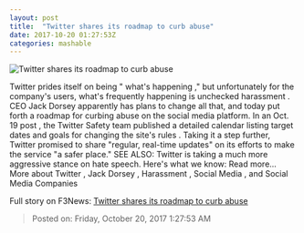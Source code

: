 ```yaml
---
layout: post
title:  "Twitter shares its roadmap to curb abuse"
date: 2017-10-20 01:27:53Z
categories: mashable
---
```


![Twitter shares its roadmap to curb abuse](https://i.amz.mshcdn.com/aCLca-zV1Bl4UWgqn-Md9C4Lqak=/1200x630/2017%2F10%2F20%2Fc2%2Fbe8fd2d34fb441f987d8619746c9d627.b9a9e.jpg)

Twitter prides itself on being " what's happening ," but unfortunately for the company's users, what's frequently happening is unchecked harassment . CEO Jack Dorsey apparently has plans to change all that, and today put forth a roadmap for curbing abuse on the social media platform. In an Oct. 19 post , the Twitter Safety team published a detailed calendar listing target dates and goals for changing the site's rules . Taking it a step further, Twitter promised to share "regular, real-time updates" on its efforts to make the service "a safer place." SEE ALSO: Twitter is taking a much more aggressive stance on hate speech. Here's what we know: Read more... More about Twitter , Jack Dorsey , Harassment , Social Media , and Social Media Companies


Full story on F3News: [Twitter shares its roadmap to curb abuse](http://www.f3nws.com/n/sgnbeB)

> Posted on: Friday, October 20, 2017 1:27:53 AM
